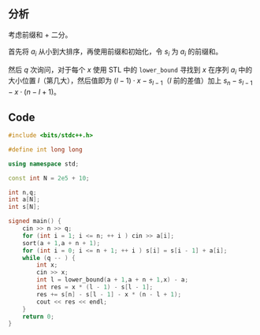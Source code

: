 ## 分析

考虑前缀和 + 二分。

首先将 $a_i$ 从小到大排序，再使用前缀和初始化，令 $s_i$ 为 $a_i$ 的前缀和。

然后 $q$ 次询问，对于每个 $x$ 使用 STL 中的 `lower_bound` 寻找到 $x$ 在序列 $a_i$ 中的大小位置 $l$（第几大），然后值即为 $(l - 1) \cdot x - s_{l - 1}$（$l$ 前的差值）加上 $s_n - s_{l - 1} - x \cdot (n - l + 1)$。

## Code

```cpp
#include <bits/stdc++.h>

#define int long long

using namespace std;

const int N = 2e5 + 10;

int n,q;
int a[N];
int s[N];

signed main() {
	cin >> n >> q;
	for (int i = 1; i <= n; ++ i ) cin >> a[i];
	sort(a + 1,a + n + 1);
	for (int i = 0; i <= n + 1; ++ i ) s[i] = s[i - 1] + a[i];
	while (q -- ) {
		int x;
		cin >> x;
		int l = lower_bound(a + 1,a + n + 1,x) - a;
		int res = x * (l - 1) - s[l - 1];
		res += s[n] - s[l - 1] - x * (n - l + 1);
		cout << res << endl;
	}
	return 0;
}
```